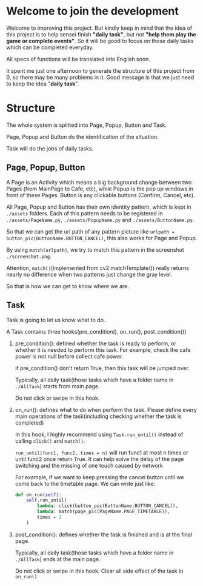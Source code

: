 # Welcome to join the development

Welcome to improving this project. But kindly keep in mind that the idea of this project is to help sensei finish **"daily task"**, but not **"help them play the game or complete events"**. So it will be good to focus on those daily tasks which can be completed everyday.

All specs of functions will be translated into English soon.

It spent me just one afternoon to generate the structure of this project from 0, so there may be many problems in it. Good message is that we just need to keep the idea "**daily task**".

# Structure

The whole system is splitted into Page, Popup, Button and Task.

Page, Popup and Button do the identification of the situation.

Task will do the jobs of daily tasks.

## Page, Popup, Button

A Page is an Activity which means a big background change between two Pages (from MainPage to Cafe, etc), while Popup is the pop up windows in front of these Pages. Button is any clickable buttons (Confirm, Cancel, etc). 

All Page, Popup and Button has their own identity pattern, which is kept in `./assets` folders. Each of this pattern needs to be registered in `./assets/PageName.py`, `./assets/PopupName.py` and `./assets/ButtonName.py`.

So that we can get the url path of any pattern picture like `urlpath = button_pic(ButtonName.BUTTON_CANCEL)`, this also works for Page and Popup.

By using `match(urlpath)`, we try to match this pattern in the screenshot `./screenshot.png`.

Attention, `match()`(implemented from cv2.matchTemplate()) really returns nearly no difference when two patterns just change the gray level.

So that is how we can get to know where we are.

## Task

Task is going to let us know what to do.

A Task contains three hooks(pre_condition(), on_run(), post_condition())

1. pre_condition(): defined whether the task is ready to perform, or whether it is needed to perform this task. For example, check the cafe power is not null before collect cafe power.

    if pre_condition() don't return True, then this task will be jumped over.

    Typically, all daily task(those tasks which have a folder name in `./AllTask`) starts from main page.

    Do not click or swipe in this hook.

2. on_run(): defines what to do when perform the task. Please define every main operations of the task(including checking whether the task is completed)

    In this hook, I highly recommend using `Task.run_until()` instead of calling `click()` and `match()`.

    `run_until(func1, func2, times = n)` will run func1 at most n times or until func2 once return True. It can help solve the delay of the page switching and the missing of one touch caused by network

    For example, if we want to keep pressing the cancel button until we come back to the timetable page. We can write just like:

    ```python
    def on_run(self):
        self.run_until(
            lambda: click(button_pic(ButtonName.BUTTON_CANCEL)),
            lambda: match(page_pic(PageName.PAGE_TIMETABLE)),
            times = 3
        )
    ```

3. post_condition(): defines whether the task is finished and is at the final page.

    Typically, all daily task(those tasks which have a folder name in `./AllTask`) ends at the main page.

    Do not click or swipe in this hook. Clear all side effect of the task in `on_run()`